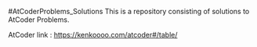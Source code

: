 #AtCoderProblems_Solutions
This is a repository consisting of solutions to AtCoder Problems.

AtCoder link : https://kenkoooo.com/atcoder#/table/
